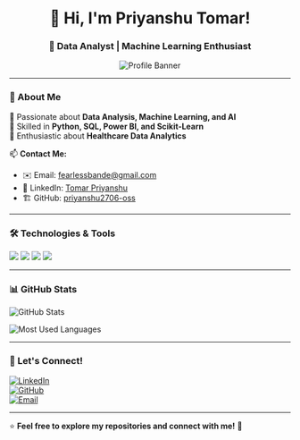 <h1 align="center">👋 Hi, I'm Priyanshu Tomar!</h1>
<h3 align="center">🚀 Data Analyst | Machine Learning Enthusiast</h3>

<p align="center">
  <img src="https://github.com/priyanshu2706-oss/priyanshu2706-oss/raw/main/profile-banner.png" alt="Profile Banner">
</p>

---

### 🚀 About Me  
🔹 Passionate about **Data Analysis, Machine Learning, and AI**  
🔹 Skilled in **Python, SQL, Power BI, and Scikit-Learn**  
🔹 Enthusiastic about **Healthcare Data Analytics**  

📫 **Contact Me:**  
- ✉️ Email: [fearlessbande@gmail.com](mailto:fearlessbande@gmail.com)  
- 💼 LinkedIn: [Tomar Priyanshu](https://www.linkedin.com/in/tomar-priyanshu/)  
- 🏗️ GitHub: [priyanshu2706-oss](https://github.com/priyanshu2706-oss)  

---

### 🛠️ Technologies & Tools  
<p align="left">
  <img src="https://img.shields.io/badge/MySQL-4479A1?style=for-the-badge&logo=mysql&logoColor=white" />
  <img src="https://img.shields.io/badge/Python-3776AB?style=for-the-badge&logo=python&logoColor=white" />
  <img src="https://img.shields.io/badge/Scikit%20Learn-F7931E?style=for-the-badge&logo=scikitlearn&logoColor=white" />
  <img src="https://img.shields.io/badge/Power%20BI-F2C811?style=for-the-badge&logo=powerbi&logoColor=black" />
</p>

---

### 📊 GitHub Stats  
<p align="left">
  <img src="https://github-readme-stats.vercel.app/api?username=priyanshu2706-oss&show_icons=true&theme=radical" alt="GitHub Stats">
</p>

<p align="left">
  <img src="https://github-readme-stats.vercel.app/api/top-langs/?username=priyanshu2706-oss&layout=compact&theme=radical" alt="Most Used Languages">
</p>

---

### 🔗 Let's Connect!  
[![LinkedIn](https://img.shields.io/badge/LinkedIn-0A66C2?style=for-the-badge&logo=linkedin&logoColor=white)](https://www.linkedin.com/in/tomar-priyanshu/)  
[![GitHub](https://img.shields.io/badge/GitHub-181717?style=for-the-badge&logo=github&logoColor=white)](https://github.com/priyanshu2706-oss)  
[![Email](https://img.shields.io/badge/Email-D14836?style=for-the-badge&logo=gmail&logoColor=white)](mailto:fearlessbande@gmail.com)  

---

⭐ **Feel free to explore my repositories and connect with me!** 🚀
